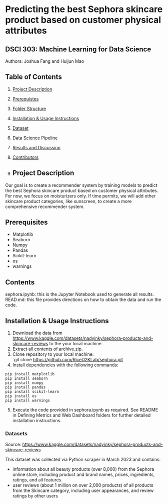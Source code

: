 # Predicting the best Sephora skincare product based on customer physical attributes
## DSCI 303: Machine Learning for Data Science
Authors: Joshua Fang and Huijun Mao

## Table of Contents
1. [Project Description](#project-description)
2. [Prerequistes](#prerequistes)
3. [Folder Structure](#folder-structure)
4. [Installation & Usage Instructions](#installation-&-usage-instructions)
5. [Dataset](#dataset)
6. [Data Science Pipeline](#data-science-pipeline)
7. [Results and Discussion](#results-and-discussion)
8. [Contributors](#contributors)

9. ## Project Description
Our goal is to create a recommender system by training models to predict the best Sephora skincare product based on customer physical attributes. For now, we focus on moisturizers only. If time permits, we will add other skincare product categories, like sunscreen, to create a more comprehensive recommender system.

## Prerequisites
- Matplotlib
- Seaborn
- Numpy
- Pandas
- Scikit-learn
- os
- warnings

## Contents
sephora.ipynb: this is the Jupyter Notebook used to generate all results.
READ.md: this file provides directions on how to obtain the data and run the code.

## Installation & Usage Instructions
1. Download the data from https://www.kaggle.com/datasets/nadyinky/sephora-products-and-skincare-reviews to the your local machine. 
2. Extract all contents of archive.zip.
3. Clone repository to your local machine: <br>
`git clone https://github.com/RiceD2KLab/sephora.git
4. Install dependencies with the following commands:
```
pip install matplotlib
pip install seaborn
pip install numpy
pip install pandas
pip install scikit-learn
pip install os
pip install warnings
```
5. Execute the code provided in sephora.ipynb as required. See README in Defining Metrics and Web Dashboard folders for further detailed installation instructions.

### Datasets
Source: https://www.kaggle.com/datasets/nadyinky/sephora-products-and-skincare-reviews

This dataset was collected via Python scraper in March 2023 and contains:

* information about all beauty products (over 8,000) from the Sephora online store, including product and brand names, prices, ingredients, ratings, and all features.
* user reviews (about 1 million on over 2,000 products) of all products from the Skincare category, including user appearances, and review ratings by other users

